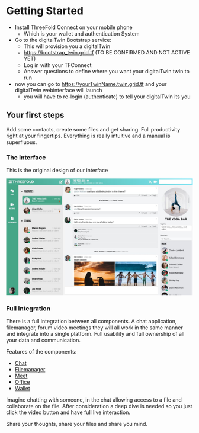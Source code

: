 # Getting Started

- Install ThreeFold Connect on your mobile phone
  - Which is your wallet and authentication System
- Go to the digitalTwin Bootstrap service:
  - This will provision you a digitalTwin
  - https://bootstrap_twin.grid.tf (TO BE CONFIRMED AND NOT ACTIVE YET)
  - Log in with your TFConnect
  - Answer questions to define where you want your digitalTwin twin to run
- now you can go to https://yourTwinName.twin.grid.tf and your digitalTwin webinterface will launch
  - you will have to re-login (authenticate) to tell your digitalTwin its you

## Your first steps

Add some contacts, create some files and get sharing. Full productivity right at your fingertips. Everything is really intuitive and a manual is superfluous.

### The Interface
This is the original design of our interface

![](../img/interface.jpg)


### Full Integration
There is a full integration between all components. A chat application, filemanager, forum video meetings they will all work in the same manner and integrate into a single platform. Full usability and full ownership of all your data and communication.

Features of the components:
- [Chat](../features/chat.md)
- [Filemanager](../features/filemanager.md)
- [Meet](../features/meet.md)
- [Office](../features/office.md)
- [Wallet](../features/wallet.md)

Imagine chatting with someone, in the chat allowing access to a file and collaborate on the file. After consideration a deep dive is needed so you just click the video button and have full live interaction.

Share your thoughts, share your files and share you mind.

### 


